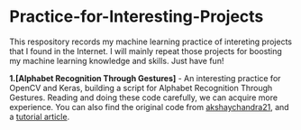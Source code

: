 # Practice-for-Interesting-Projects
This respository records my machine learning practice of intereting projects that I found in the Internet. I will mainly repeat those projects for boosting my machine learning knowledge and skills. Just have fun!

**1.[Alphabet Recognition Through Gestures]** - An interesting practice for OpenCV and Keras, building a script for Alphabet Recognition Through Gestures. Reading and doing these code carefully, we can acquire more experience. You can also find the original code from [akshaychandra21](https://github.com/akshaychandra21/Alphabet_Recognition_Gestures#execution), and a [tutorial article](https://towardsdatascience.com/tutorial-alphabet-recognition-deeplearning-opencv-97e697b8fb86). 
